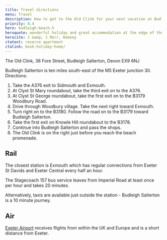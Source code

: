 ```yaml
---
title: Travel directions
menu: Travel
description: How to get to the Old Clink for your next vacation at Budleigh Salterton in East Devon.
priority: 0.4
hero: budleigh-beach-5
heroquote: wonderful holiday and great accommodation at the edge of the sea
herocite: J &amp; J Marr, Romsey
ctatext: reserve apartment
ctalink: book-holiday-home/
---
```


<p class="adr" itemprop="address" itemscope="itemscope" itemtype="http://schema.org/PostalAddress">
  <span class="street-address" itemprop="streetAddress">The Old Clink</span>,
  <span class="street-address" itemprop="streetAddress">38 Fore Street</span>,
  <span class="locality" itemprop="addressLocality">Budleigh Salterton</span>,
  <span class="region" itemprop="addressRegion">Devon</span>
  <span class="postal-code" itemprop="postalCode">EX9 6NJ</span>
</p>

Budleigh Salterton is ten miles south-east of the M5 Exeter junction 30. Directions:

1. Take the A376 exit to Sidmouth and Exmouth.
1. At Clyst St Mary roundabout, take the third exit on to the A376.
1. At Clyst St George roundabout, take the first exit on to the B3179 Woodbury Road.
1. Drive through Woodbury village. Take the next right toward Exmouth.
1. Turn right on to the B3180. Follow the road on to the B3179 toward Budleigh Salterton.
1. Take the first exit on Knowle Hill roundabout to the B3178.
1. Continue into Budleigh Salterton and pass the shops.
1. The Old Clink is on the right just before you reach the beach promenade.

<div id="map" class="full"></div>

## Rail
The closest station is Exmouth which has regular connections from Exeter St Davids and Exeter Central every half an hour.

The Stagecoach 157 bus service leaves from Imperial Road at least once per hour and takes 20 minutes.

Alternatively, taxis are available just outside the station - Budleigh Salterton is a 10 minute journey.

## Air
[Exeter Airport](https://www.exeter-airport.co.uk/) receives flights from within the UK and Europe and is a short distance from Exeter.
